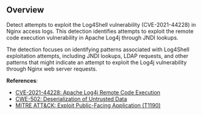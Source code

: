 ## Overview

Detect attempts to exploit the Log4Shell vulnerability (CVE-2021-44228) in Nginx access logs. This detection identifies attempts to exploit the remote code execution vulnerability in Apache Log4j through JNDI lookups.

The detection focuses on identifying patterns associated with Log4Shell exploitation attempts, including JNDI lookups, LDAP requests, and other patterns that might indicate an attempt to exploit the Log4j vulnerability through Nginx web server requests.

**References**:
- [CVE-2021-44228: Apache Log4j Remote Code Execution](https://nvd.nist.gov/vuln/detail/CVE-2021-44228)
- [CWE-502: Deserialization of Untrusted Data](https://cwe.mitre.org/data/definitions/502.html)
- [MITRE ATT&CK: Exploit Public-Facing Application (T1190)](https://attack.mitre.org/techniques/T1190/) 